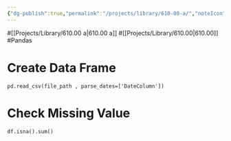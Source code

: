 ```yaml
---
{"dg-publish":true,"permalink":"/projects/library/610-00-a/","noteIcon":"0","created":"2024-01-18T00:15:51.092+09:00","updated":"2024-01-18T00:46:57.234+09:00"}
---
```



#[[Projects/Library/610.00 a\|610.00 a]] #[[Projects/Library/610.00\|610.00]] #Pandas 



# Create Data Frame



`pd.read_csv(file_path , parse_dates=['DateColumn'])`


# Check Missing Value
`df.isna().sum()`